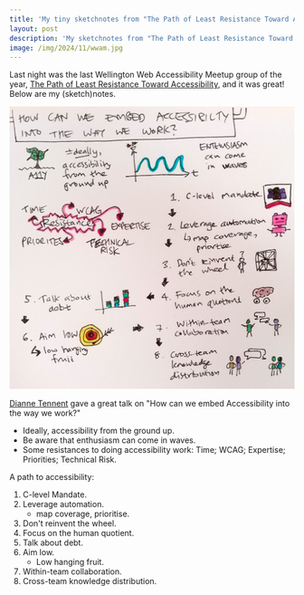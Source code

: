 ```yaml
---
title: 'My tiny sketchnotes from "The Path of Least Resistance Toward Accessibility"'
layout: post
description: 'My sketchnotes from "The Path of Least Resistance Toward Accessibility"'
image: /img/2024/11/wwam.jpg
---
```


Last night was the last Wellington Web Accessibility Meetup group of the year, [The Path of Least Resistance Toward Accessibility](https://www.meetup.com/wellington-web-accessibility-meetup/events/303908021/), and it was great! Below are my (sketch)notes.   

![Sketchnotes, text description follows image](/img/2024/11/wwam.jpg)

[Dianne Tennent](https://www.linkedin.com/in/diannetennent/) gave a great talk on "How can we embed Accessibility into the way we work?"

- Ideally, accessibility from the ground up.
- Be aware that enthusiasm can come in waves.
- Some resistances to doing accessibility work: Time; WCAG; Expertise; Priorities; Technical Risk.

A path to accessibility:

1. C-level Mandate.
2. Leverage automation.
    - map coverage, prioritise.
3. Don't reinvent the wheel.
4. Focus on the human quotient.
5. Talk about debt.
6. Aim low.
    - Low hanging fruit.
7. Within-team collaboration.
8. Cross-team knowledge distribution.